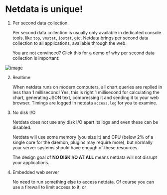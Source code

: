 # Netdata is unique!

1. Per second data collection.

   Per second data collection is usually only available in dedicated console tools, like `top`, `vmstat`, `iostat`, etc. Netdata brings per second data collection to all applications, available through the web.

   You are not convinced? Click this for a demo of why per second data collection is important:

[![image](https://cloud.githubusercontent.com/assets/2662304/12373555/abd56f04-bc85-11e5-9fa1-10aa3a4b648b.png)](http://netdata.firehol.org/demo2.html)

2. Realtime

   When netdata runs on modern computers, all chart queries are replied in less than 1 millisecond! Yes, this is right 1 millisecond for calculating the chart, generating JSON text, compressing it and sending it to your web browser. Timings are logged in netdata `access.log` for you to examine.

3. No disk I/O

   Netdata does not use any disk I/O apart its logs and even these can be disabled.

   Netdata will use some memory (you size it) and CPU (below 2% of a single core for the daemon, plugins may require more), but normally your server systems should have enough of these resources.

   The design goal of **NO DISK I/O AT ALL** means netdata will not disrupt your applications.

4. Embedded web server

   No need to run something else to access netdata. Of course you can use a firewall to limit access to it, or 


